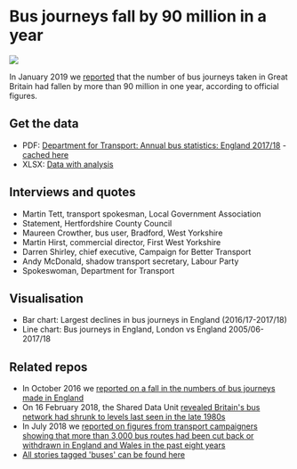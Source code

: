 # Bus journeys fall by 90 million in a year

![](https://ichef.bbci.co.uk/news/624/cpsprodpb/2C87/production/_105399311_busjourneys-nc.png)

In January 2019 we [reported](https://www.bbc.co.uk/news/uk-england-47045872) that the number of bus journeys taken in Great Britain had fallen by more than 90 million in one year, according to official figures.

## Get the data

* PDF: [Department for Transport: Annual bus statistics: England 2017/18](https://assets.publishing.service.gov.uk/government/uploads/system/uploads/attachment_data/file/774565/annual-bus-statistics-year-ending-mar-2018.pdf) - [cached here](https://github.com/BBC-Data-Unit/bus-use/blob/master/annual-bus-statistics-year-ending-mar-2018.pdf)
* XLSX: [Data with analysis](https://github.com/BBC-Data-Unit/bus-journeys-2018/blob/master/busjourneys_w_analysis.xlsx)

## Interviews and quotes

* Martin Tett, transport spokesman, Local Government Association
* Statement, Hertfordshire County Council 
* Maureen Crowther, bus user, Bradford, West Yorkshire 
* Martin Hirst, commercial director, First West Yorkshire
* Darren Shirley, chief executive, Campaign for Better Transport 
* Andy McDonald, shadow transport secretary, Labour Party
* Spokeswoman, Department for Transport

## Visualisation

* Bar chart: Largest declines in bus journeys in England (2016/17-2017/18)
* Line chart: Bus journeys in England, London vs England 2005/06-2017/18

## Related repos

* In October 2016 we [reported on a fall in the numbers of bus journeys made in England](https://github.com/BBC-Data-Unit/bus-use)
* On 16 February 2018, the Shared Data Unit [revealed Britain's bus network had shrunk to levels last seen in the late 1980s](https://github.com/BBC-Data-Unit/buses-lost)
* In July 2018 we [reported on figures from transport campaigners showing that more than 3,000 bus routes had been cut back or withdrawn in England and Wales in the past eight years](https://github.com/BBC-Data-Unit/bus-route-cuts)
* [All stories tagged 'buses' can be found here](https://github.com/search?q=topic%3Abuses+org%3ABBC-Data-Unit&type=Repositories)




